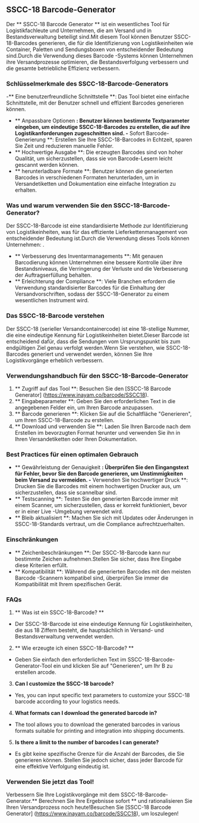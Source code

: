 ## SSCC-18 Barcode-Generator

Der ** SSCC-18 Barcode Generator ** ist ein wesentliches Tool für Logistikfachleute und Unternehmen, die am Versand und in Bestandsverwaltung beteiligt sind.Mit diesem Tool können Benutzer SSCC-18-Barcodes generieren, die für die Identifizierung von Logistikeinheiten wie Container, Paletten und Sendungsboxen von entscheidender Bedeutung sind.Durch die Verwendung dieses Barcode -Systems können Unternehmen ihre Versandprozesse optimieren, die Bestandsverfolgung verbessern und die gesamte betriebliche Effizienz verbessern.

### Schlüsselmerkmale des SSCC-18-Barcode-Generators
-** Eine benutzerfreundliche Schnittstelle **: Das Tool bietet eine einfache Schnittstelle, mit der Benutzer schnell und effizient Barcodes generieren können.
- ** Anpassbare Optionen **: Benutzer können bestimmte Textparameter eingeben, um eindeutige SSCC-18-Barcodes zu erstellen, die auf ihre Logistikanforderungen zugeschnitten sind.
-** Sofort Barcode-Generierung **: Erstellen Sie Ihre SSCC-18-Barcodes in Echtzeit, sparen Sie Zeit und reduzieren manuelle Fehler.
- ** Hochwertige Ausgabe **: Die erzeugten Barcodes sind von hoher Qualität, um sicherzustellen, dass sie von Barcode-Lesern leicht gescannt werden können.
- ** herunterladbare Formate **: Benutzer können die generierten Barcodes in verschiedenen Formaten herunterladen, um in Versandetiketten und Dokumentation eine einfache Integration zu erhalten.

### Was und warum verwenden Sie den SSCC-18-Barcode-Generator?
Der SSCC-18-Barcode ist eine standardisierte Methode zur Identifizierung von Logistikeinheiten, was für das effiziente Lieferkettenmanagement von entscheidender Bedeutung ist.Durch die Verwendung dieses Tools können Unternehmen:
.
- ** Verbesserung des Inventarmanagements **: Mit genauen Barcodierung können Unternehmen eine bessere Kontrolle über ihre Bestandsniveaus, die Verringerung der Verluste und die Verbesserung der Auftragserfüllung behalten.
- ** Erleichterung der Compliance **: Viele Branchen erfordern die Verwendung standardisierter Barcodes für die Einhaltung der Versandvorschriften, sodass der SSCC-18-Generator zu einem wesentlichen Instrument wird.

### Das SSCC-18-Barcode verstehen
Der SSCC-18 (serieller Versandcontainercode) ist eine 18-stellige Nummer, die eine eindeutige Kennung für Logistikeinheiten bietet.Dieser Barcode ist entscheidend dafür, dass die Sendungen vom Ursprungspunkt bis zum endgültigen Ziel genau verfolgt werden.Wenn Sie verstehen, wie SSCC-18-Barcodes generiert und verwendet werden, können Sie Ihre Logistikvorgänge erheblich verbessern.

### Verwendungshandbuch für den SSCC-18-Barcode-Generator
1. ** Zugriff auf das Tool **: Besuchen Sie den [SSCC-18 Barcode Generator] (https://www.inayam.co/barcode/SSCC18).
2. ** Eingabeparameter **: Geben Sie den erforderlichen Text in die angegebenen Felder ein, um Ihren Barcode anzupassen.
3. ** Barcode generieren **: Klicken Sie auf die Schaltfläche "Generieren", um Ihren SSCC-18-Barcode zu erstellen.
4. ** Download und verwenden Sie **: Laden Sie Ihren Barcode nach dem Erstellen im bevorzugten Format herunter und verwenden Sie ihn in Ihren Versandetiketten oder Ihren Dokumentation.

### Best Practices für einen optimalen Gebrauch
- ** Gewährleistung der Genauigkeit **: Überprüfen Sie den Eingangstext für Fehler, bevor Sie den Barcode generieren, um Unstimmigkeiten beim Versand zu vermeiden.
-** Verwenden Sie hochwertiger Druck **: Drucken Sie die Barcodes mit einem hochwertigen Drucker aus, um sicherzustellen, dass sie scannelbar sind.
- ** Testscanning **: Testen Sie den generierten Barcode immer mit einem Scanner, um sicherzustellen, dass er korrekt funktioniert, bevor er in einer Live -Umgebung verwendet wird.
- ** Bleib aktualisiert **: Machen Sie sich mit Updates oder Änderungen in SSCC-18-Standards vertraut, um die Compliance aufrechtzuerhalten.

### Einschränkungen
- ** Zeichenbeschränkungen **: Der SSCC-18-Barcode kann nur bestimmte Zeichen aufnehmen.Stellen Sie sicher, dass Ihre Eingabe diese Kriterien erfüllt.
- ** Kompatibilität **: Während die generierten Barcodes mit den meisten Barcode -Scannern kompatibel sind, überprüfen Sie immer die Kompatibilität mit Ihrem spezifischen Gerät.

### FAQs

1. ** Was ist ein SSCC-18-Barcode? **
- Der SSCC-18-Barcode ist eine eindeutige Kennung für Logistikeinheiten, die aus 18 Ziffern besteht, die hauptsächlich in Versand- und Bestandsverwaltung verwendet werden.

2. ** Wie erzeugte ich einen SSCC-18-Barcode? **
- Geben Sie einfach den erforderlichen Text im SSCC-18-Barcode-Generator-Tool ein und klicken Sie auf "Generieren", um Ihr B zu erstellen arcode.

3. **Can I customize the SSCC-18 barcode?**
- Yes, you can input specific text parameters to customize your SSCC-18 barcode according to your logistics needs.

4. **What formats can I download the generated barcode in?**
- The tool allows you to download the generated barcodes in various formats suitable for printing and integration into shipping documents.

5. **Is there a limit to the number of barcodes I can generate?**
- Es gibt keine spezifische Grenze für die Anzahl der Barcodes, die Sie generieren können. Stellen Sie jedoch sicher, dass jeder Barcode für eine effektive Verfolgung eindeutig ist.

### Verwenden Sie jetzt das Tool!
Verbessern Sie Ihre Logistikvorgänge mit dem SSCC-18-Barcode-Generator.** Berechnen Sie Ihre Ergebnisse sofort ** und rationalisieren Sie Ihren Versandprozess noch heute!Besuchen Sie [SSCC-18 Barcode Generator] (https://www.inayam.co/barcode/SSCC18), um loszulegen!